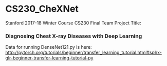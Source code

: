 # CS230_CheXNet
Stanford 2017-18 Winter Course CS230 Final Team Project 
Title:
### Diagnosing Chest X-ray Diseases with Deep Learning

Data for running DenseNet121.py is here: http://pytorch.org/tutorials/beginner/transfer_learning_tutorial.html#sphx-glr-beginner-transfer-learning-tutorial-py
